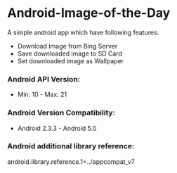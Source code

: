 Android-Image-of-the-Day
========================

A simple android app which have following features:
  - Download Image from Bing Server
  - Save downloaded image to SD Card
  - Set downloaded image as Wallpaper

### Android API Version:
* Min: 10 - Max: 21

### Android Version Compatibility:
* Android 2.3.3 - Android 5.0

### Android additional library reference:
android.library.reference.1=../appcompat_v7

